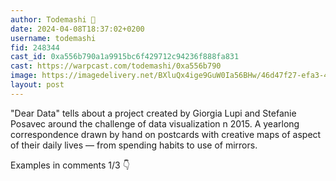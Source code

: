 ```yaml
---
author: Todemashi 🎩
date: 2024-04-08T18:37:02+0200
username: todemashi
fid: 248344
cast_id: 0xa556b790a1a9915bc6f429712c94236f888fa831
cast: https://warpcast.com/todemashi/0xa556b790
image: https://imagedelivery.net/BXluQx4ige9GuW0Ia56BHw/46d47f27-efa3-4215-15a0-88457a261300/original
layout: post
---
```

"Dear Data" tells about a project created by Giorgia Lupi and Stefanie Posavec around the challenge of data visualization n 2015. A yearlong correspondence drawn by hand on postcards with creative maps of aspect of their daily lives — from  spending habits to use of mirrors.  
  
Examples in comments 1/3 👇  

<img src='https://imagedelivery.net/BXluQx4ige9GuW0Ia56BHw/46d47f27-efa3-4215-15a0-88457a261300/original' alt='' referrerpolicy='no-referrer'/>